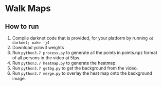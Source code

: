 # Walk Maps

## How to run

1. Compile darknet code that is provided, for your platform by running `cd darknet; make -j4` 
2. Download yolov3  weights
3. Run `python3.7 process.py` to generate all the points in points.npz format of all persons in the video at 5fps.  
4. Run `python3.7 heatmap.py` to generate the heatmap.
4. Run `python3.7 getbg.py` to get the background from the video.  
5. Run `python3.7 merge.py` to overlay the heat map onto the background image. 